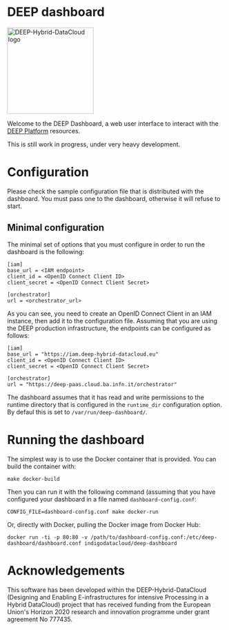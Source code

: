 # DEEP dashboard

<img src="https://marketplace.deep-hybrid-datacloud.eu/images/logo-deep.png" width=200 alt="DEEP-Hybrid-DataCloud logo"/>

Welcome to the DEEP Dashboard, a web user interface to interact with the
[DEEP Platform](https://deep-hybrid-datacloud.eu/the-platform/) resources.

This is still work in progress, under very heavy development.

# Configuration

Please check the sample configuration file that is distributed with the
dashboard. You must pass one to the dashboard, otherwise it will refuse to
start.

## Minimal configuration

The minimal set of options that you must configure in order to run the
dashboard is the following:

    [iam]
    base_url = <IAM endpoint>
    client_id = <OpenID Connect Client ID>
    client_secret = <OpenID Connect Client Secret>

    [orchestrator]
    url = <orchestrator_url>

As you can see, you need to create an OpenID Connect Client in an IAM instance,
then add it to the configuration file. Assuming that you are using the DEEP
production infrastructure, the endpoints can be configured as follows:

    [iam]
    base_url = "https://iam.deep-hybrid-datacloud.eu"
    client_id = <OpenID Connect Client ID>
    client_secret = <OpenID Connect Client Secret>

    [orchestrator]
    url = "https://deep-paas.cloud.ba.infn.it/orchestrator"

The dashboard assumes that it has read and write permissions to the runtime
directory that is configured in the `runtime_dir` configuration option. By
defaul this is set to `/var/run/deep-dashboard/`.

# Running the dashboard

The simplest way is to use the Docker container that is provided. You can build
the container with:

    make docker-build

Then you can run it with the following command (assuming that you have
configured your dashboard in a file named `dashboard-config.conf`:

    CONFIG_FILE=dashboard-config.conf make docker-run

Or, directly with Docker, pulling the Docker image from Docker Hub:

    docker run -ti -p 80:80 -v /path/to/dashboard-config.conf:/etc/deep-dashboard/dashboard.conf indigodatacloud/deep-dashboard

# Acknowledgements

This software has been developed within the DEEP-Hybrid-DataCloud (Designing
and Enabling E-infrastructures for intensive Processing in a Hybrid DataCloud)
project that has received funding from the European Union's Horizon 2020
research and innovation programme under grant agreement No 777435.
